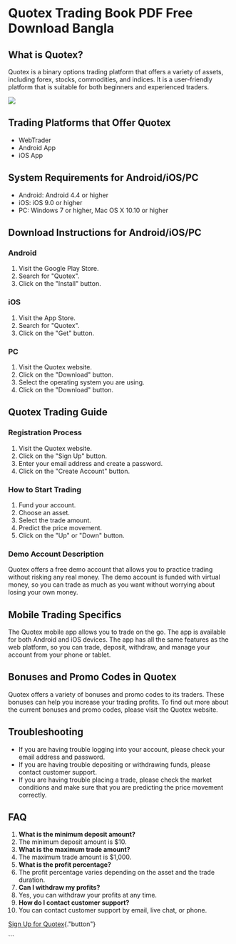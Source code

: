 # Quotex Trading Book PDF Free Download Bangla

## What is Quotex?

Quotex is a binary options trading platform that offers a variety of
assets, including forex, stocks, commodities, and indices. It is a
user-friendly platform that is suitable for both beginners and
experienced traders.

[![](https://static.quotex.io/files/4_en/300_250.jpg)](https://traff.sbs/brokerqxlid)

## Trading Platforms that Offer Quotex

-   WebTrader
-   Android App
-   iOS App

## System Requirements for Android/iOS/PC

-   Android: Android 4.4 or higher
-   iOS: iOS 9.0 or higher
-   PC: Windows 7 or higher, Mac OS X 10.10 or higher

## Download Instructions for Android/iOS/PC

### Android

1.  Visit the Google Play Store.
2.  Search for "Quotex".
3.  Click on the "Install" button.

### iOS

1.  Visit the App Store.
2.  Search for "Quotex".
3.  Click on the "Get" button.

### PC

1.  Visit the Quotex website.
2.  Click on the "Download" button.
3.  Select the operating system you are using.
4.  Click on the "Download" button.

## Quotex Trading Guide

### Registration Process

1.  Visit the Quotex website.
2.  Click on the "Sign Up" button.
3.  Enter your email address and create a password.
4.  Click on the "Create Account" button.

### How to Start Trading

1.  Fund your account.
2.  Choose an asset.
3.  Select the trade amount.
4.  Predict the price movement.
5.  Click on the "Up" or "Down" button.

### Demo Account Description

Quotex offers a free demo account that allows you to practice trading
without risking any real money. The demo account is funded with virtual
money, so you can trade as much as you want without worrying about
losing your own money.

## Mobile Trading Specifics

The Quotex mobile app allows you to trade on the go. The app is
available for both Android and iOS devices. The app has all the same
features as the web platform, so you can trade, deposit, withdraw, and
manage your account from your phone or tablet.

## Bonuses and Promo Codes in Quotex

Quotex offers a variety of bonuses and promo codes to its traders. These
bonuses can help you increase your trading profits. To find out more
about the current bonuses and promo codes, please visit the Quotex
website.

## Troubleshooting

-   If you are having trouble logging into your account, please check
    your email address and password.
-   If you are having trouble depositing or withdrawing funds, please
    contact customer support.
-   If you are having trouble placing a trade, please check the market
    conditions and make sure that you are predicting the price movement
    correctly.

## FAQ

1.  **What is the minimum deposit amount?**
2.  The minimum deposit amount is \$10.
3.  **What is the maximum trade amount?**
4.  The maximum trade amount is \$1,000.
5.  **What is the profit percentage?**
6.  The profit percentage varies depending on the asset and the trade
    duration.
7.  **Can I withdraw my profits?**
8.  Yes, you can withdraw your profits at any time.
9.  **How do I contact customer support?**
10. You can contact customer support by email, live chat, or phone.

[Sign Up for
Quotex](\%22https://traff.sbs/brokerqxsignup\%22){."button"}

\`\`\`

